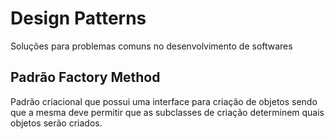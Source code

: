 # Design Patterns
Soluções para problemas comuns no desenvolvimento de softwares

## Padrão Factory Method
Padrão criacional que possui uma interface para criação de objetos sendo que a mesma deve permitir que as subclasses de criação determinem quais objetos serão criados.
